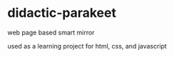 # didactic-parakeet
web page based smart mirror

used as a learning project for html, css, and javascript

